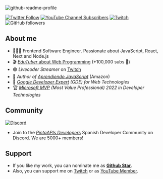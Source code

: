 ![github-readme-profile](https://user-images.githubusercontent.com/650752/190868831-b5db8a46-35bc-484c-bf48-7e6e812e79b7.png)



[![Twitter Follow](https://img.shields.io/twitter/follow/carlosazaustre?style=social)](https://twitter.com/carlosazaustre)
[![YouTube Channel Subscribers](https://img.shields.io/youtube/channel/subscribers/UCJgGc8pQO1lv04VXrBxA_Hg?style=social)](https://youtube.com/carlosazaustre?sub_confirmation=1)
[![Twitch](https://img.shields.io/twitch/status/carlosazaustre?label=Follow%20me%20on%20Twitch&style=social)](https://twitch.tv/carlosazaustre)
![GitHub followers](https://img.shields.io/github/followers/carlosazaustre?style=social)

## About me

- 👨🏻‍💻 Frontend Software Engineer. Passionate about JavaScript, React, Next and Node.js
- 🎬 [*EduTuber* about Web Programming](https://youtube.com/carlosazaustre?sub_confirmation=1) (+100,000 subs 🚀)
- 🟣 *Livecoder Streamer* on [Twitch](https://twitch.tv/carlosazaustre)
- 📙 *Author of [Aprendiendo JavaScript](http://aprendiendojavascript.com)* (Amazon)
- 🏅 *[Google Developer Expert](https://developers.google.com/community/experts/directory/profile/profile-carlos-azaustre) (GDE) for Web Technologies*
- 🏆 *[Microsoft MVP](https://mvp.microsoft.com/en-us/PublicProfile/5004840?fullName=Carlos%20Azaustre) (Most Value Professional) 2022 in Developer Technologies*
## Community
[![Discord](https://img.shields.io/discord/785146214122651688?color=white&label=Discord%20Community&logo=discord)](https://carlosazaustre.es/discord)
- Join to the *[PintaAPIs Developers](https://discord.gg/carlosazaustre)* Spanish Developer Community on Discord. We are 5000+ members!



## Support

- If you like my work, you can nominate me as **[Github Star](https://bit.ly/gh-stars)**. 
- Also, you can support me on [Twitch](https://subs.twitch.tv/carlosazaustre) or as [YouTube Member](https://youtube.com/carlosazaustre/join).
